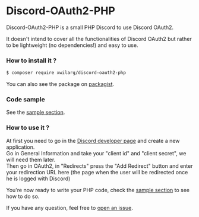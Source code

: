 # Discord-OAuth2-PHP

Discord-OAuth2-PHP is a small PHP Discord to use Discord OAuth2.

It doesn't intend to cover all the functionalities of Discord OAuth2 but rather to be lightweight (no dependencies!) and easy to use.<br/>

### How to install it ?
```bash
$ composer require xwilarg/discord-oauth2-php
```
You can also see the package on [packagist](https://packagist.org/packages/xwilarg/discord-oauth2-php).

### Code sample
See the [sample section](/sample/index.php).

### How to use it ?
At first you need to go in the [Discord developer page](https://discordapp.com/developers/applications/) and create a new application.<br/>
Go in General Information and take your "client id" and "client secret", we will need them later.<br/>
Then go in OAuth2, in "Redirects" press the "Add Redirect" button and enter your redirection URL here (the page when the user will be redirected once he is logged with Discord)

You're now ready to write your PHP code, check the [sample section](/sample/index.php) to see how to do so.

If you have any question, feel free to [open an issue](https://github.com/Xwilarg/Discord-OAuth2-PHP/issues).
